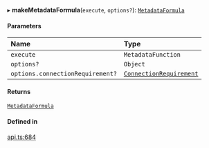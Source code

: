 ▸ **makeMetadataFormula**(`execute`, `options?`): [`MetadataFormula`](../types/MetadataFormula.md)

#### Parameters

| Name | Type |
| :------ | :------ |
| `execute` | `MetadataFunction` |
| `options?` | `Object` |
| `options.connectionRequirement?` | [`ConnectionRequirement`](../enums/ConnectionRequirement.md) |

#### Returns

[`MetadataFormula`](../types/MetadataFormula.md)

#### Defined in

[api.ts:684](https://github.com/coda/packs-sdk/blob/main/api.ts#L684)
